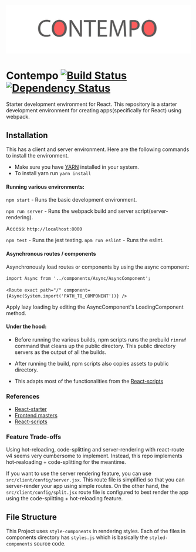 ![logo contempo](https://github.com/therealedsheenan/contempo/blob/master/contempo.png)

# Contempo [![Build Status](https://travis-ci.org/therealedsheenan/contempo-python-api.svg?branch=master)](https://travis-ci.org/therealedsheenan/contempo-python-api) [![Dependency Status](https://dependencyci.com/github/therealedsheenan/contempo/badge)](https://dependencyci.com/github/therealedsheenan/contempo)
Starter development environment for React.
This repository is a starter development environment for creating apps(specifically for React) using webpack.

## Installation
This has a client and server environment.
Here are the following commands to install the environment.

- Make sure you have [YARN](https://yarnpkg.com/) installed in your system.
- To install yarn run `yarn install`

#### Running various environments:

`npm start` - Runs the basic development environment.

`npm run server` - Runs the webpack build and server script(server-rendering).

Access: `http://localhost:8000`

`npm test` - Runs the jest testing.
`npm run eslint` - Runs the eslint.

#### Asynchronous routes / components
Asynchronously load routes or components by using the async component:

```
import Async from '../components/Async/AsyncComponent';

<Route exact path="/" component={Async(System.import('PATH_TO_COMPONENT'))} />
```

Apply lazy loading by editing the AsyncComponent's LoadingComponent method.

#### Under the hood:
 - Before running the various builds, npm scripts runs the prebuild `rimraf` command
that cleans up the public directory. This public directory servers as the output of all the builds.

- After running the build, npm scripts also copies assets to public directory.
- This adapts most of the functionalities from the [React-scripts](https://github.com/facebookincubator/create-react-app)

### References
- [React-starter](https://github.com/kriasoft/react-starter-kit)
- [Frontend masters](https://frontendmasters.com/)
- [React-scripts](https://github.com/facebookincubator/create-react-app)

### Feature Trade-offs
Using hot-reloading, code-splitting and server-rendering with react-route v4 seems very cumbersome to implement.
Instead, this repo implements hot-realoading + code-splitting for the meantime.

If you want to use the server rendering feature, you can use `src/client/config/server.jsx`.
This route file is simplified so that you can server-render your app using simple routes.
On the other hand, the `src/client/config/split.jsx` route file is configured to best render the app using the code-splitting + 
hot-reloading feature.

## File Structure
This Project uses `style-components` in rendering styles.
Each of the files in components directory has `styles.js` which is basically the `styled-components` source code.
